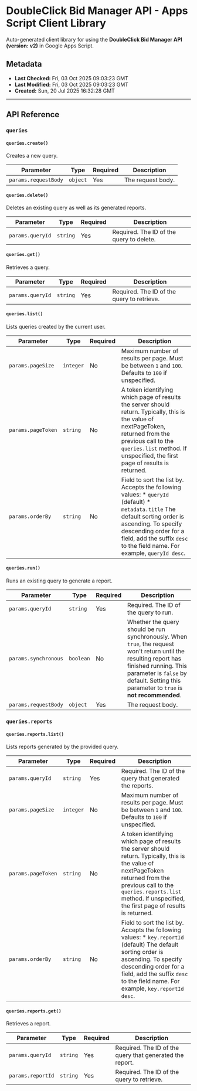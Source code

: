 # DoubleClick Bid Manager API - Apps Script Client Library

Auto-generated client library for using the **DoubleClick Bid Manager API (version: v2)** in Google Apps Script.

## Metadata

- **Last Checked:** Fri, 03 Oct 2025 09:03:23 GMT
- **Last Modified:** Fri, 03 Oct 2025 09:03:23 GMT
- **Created:** Sun, 20 Jul 2025 16:32:28 GMT



---

## API Reference

### `queries`

#### `queries.create()`

Creates a new query.

| Parameter | Type | Required | Description |
|---|---|---|---|
| `params.requestBody` | `object` | Yes | The request body. |

#### `queries.delete()`

Deletes an existing query as well as its generated reports.

| Parameter | Type | Required | Description |
|---|---|---|---|
| `params.queryId` | `string` | Yes | Required. The ID of the query to delete. |

#### `queries.get()`

Retrieves a query.

| Parameter | Type | Required | Description |
|---|---|---|---|
| `params.queryId` | `string` | Yes | Required. The ID of the query to retrieve. |

#### `queries.list()`

Lists queries created by the current user.

| Parameter | Type | Required | Description |
|---|---|---|---|
| `params.pageSize` | `integer` | No | Maximum number of results per page. Must be between `1` and `100`. Defaults to `100` if unspecified. |
| `params.pageToken` | `string` | No | A token identifying which page of results the server should return. Typically, this is the value of nextPageToken, returned from the previous call to the `queries.list` method. If unspecified, the first page of results is returned. |
| `params.orderBy` | `string` | No | Field to sort the list by. Accepts the following values: * `queryId` (default) * `metadata.title` The default sorting order is ascending. To specify descending order for a field, add the suffix `desc` to the field name. For example, `queryId desc`. |

#### `queries.run()`

Runs an existing query to generate a report.

| Parameter | Type | Required | Description |
|---|---|---|---|
| `params.queryId` | `string` | Yes | Required. The ID of the query to run. |
| `params.synchronous` | `boolean` | No | Whether the query should be run synchronously. When `true`, the request won't return until the resulting report has finished running. This parameter is `false` by default. Setting this parameter to `true` is **not recommended**. |
| `params.requestBody` | `object` | Yes | The request body. |

### `queries.reports`

#### `queries.reports.list()`

Lists reports generated by the provided query.

| Parameter | Type | Required | Description |
|---|---|---|---|
| `params.queryId` | `string` | Yes | Required. The ID of the query that generated the reports. |
| `params.pageSize` | `integer` | No | Maximum number of results per page. Must be between `1` and `100`. Defaults to `100` if unspecified. |
| `params.pageToken` | `string` | No | A token identifying which page of results the server should return. Typically, this is the value of nextPageToken returned from the previous call to the `queries.reports.list` method. If unspecified, the first page of results is returned. |
| `params.orderBy` | `string` | No | Field to sort the list by. Accepts the following values: * `key.reportId` (default) The default sorting order is ascending. To specify descending order for a field, add the suffix `desc` to the field name. For example, `key.reportId desc`. |

#### `queries.reports.get()`

Retrieves a report.

| Parameter | Type | Required | Description |
|---|---|---|---|
| `params.queryId` | `string` | Yes | Required. The ID of the query that generated the report. |
| `params.reportId` | `string` | Yes | Required. The ID of the query to retrieve. |